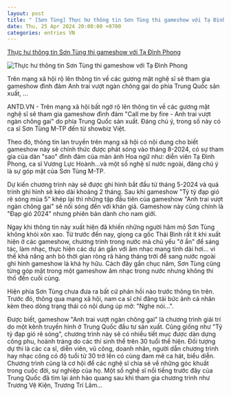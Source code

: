 ```yaml
---
layout: post
title: " [Sơn Tùng] Thực hư thông tin Sơn Tùng thi gameshow với Tạ Đình Phong"
date: Thu, 25 Apr 2024 20:00:00 +0700
categories: entries VN
---
```

[Thực hư thông tin Sơn Tùng thi gameshow với Tạ Đình Phong](https://www.anninhthudo.vn/thuc-hu-thong-tin-son-tung-thi-gameshow-voi-ta-dinh-phong-post574500.antd)

![Thực hư thông tin Sơn Tùng thi gameshow với Tạ Đình Phong](https://image.anninhthudo.vn/1200x630/Uploaded/2024/ipjoohb/2024_04_25/7d908c02-6ec7-4339-ad9d-152fe932f601-5207.jpeg)

Trên mạng xã hội rộ lên thông tin về các gương mặt nghệ sĩ sẽ tham gia gameshow đình đám Anh trai vượt ngàn chông gai do phía Trung Quốc sản xuất, ...

ANTD.VN - Trên mạng xã hội bất ngờ rộ lên thông tin về các gương mặt nghệ sĩ sẽ tham gia gameshow đình đám "Call me by fire - Anh trai vượt ngàn chông gai" do phía Trung Quốc sản xuất. Đáng chú ý, trong số này có ca sĩ Sơn Tùng M-TP đến từ showbiz Việt.



Theo đó, thông tin lan truyền trên mạng xã hội có nội dung cho biết gameshow này sẽ chính thức được phát sóng vào tháng 8-2024, có sự tham gia của dàn "sao" đình đám của màn ảnh Hoa ngữ như: diễn viên Tạ Đình Phong, ca sĩ Vương Lực Hoành...và một số nghệ sĩ nước ngoài, đáng chú ý là sự góp mặt của Sơn Tùng M-TP.

Dự kiến chương trình này sẽ được ghi hình bắt đầu từ tháng 5-2024 và quá trình ghi hình sẽ kéo dài khoảng 2 tháng. Sau khi gameshow "Tỷ tỷ đạp gió rẽ sóng mùa 5" khép lại thì những tập đầu tiên của gameshow "Anh trai vượt ngàn chông gai" sẽ nối sóng đến với khán giả. Gameshow này cũng chính là "Đạp gió 2024" nhưng phiên bản dành cho nam giới.

Ngay khi thông tin này xuất hiện đã khiến những người hâm mộ Sơn Tùng không khỏi xôn xao. Từ trước đến nay, giọng ca gốc Thái Bình rất ít khi xuất hiện ở các gameshow, chương trình trong nước mà chủ yếu "ở ẩn" để sáng tác, làm nhạc, thực hiện các dự án gắn với âm nhạc mang tính dài hơi... vì thế khả năng anh bỏ thời gian ròng rã hàng tháng trời để sang nước ngoài ghi hình gameshow là khá hy hữu. Cách đây gần chục năm, Sơn Tùng cũng từng góp mặt trong một gameshow âm nhạc trong nước nhưng không thi thố đến cuối cùng.

Hiện phía Sơn Tùng chưa đưa ra bất cứ phản hồi nào trước thông tin trên. Trước đó, thông qua mạng xã hội, nam ca sĩ chỉ đăng tải bức ảnh cá nhân kèm theo dòng trạng thái có nội dung úp mở: "Nghe nói...".

Được biết, gameshow "Anh trai vượt ngàn chông gai" là chương trình giải trí do một kênh truyền hình ở Trung Quốc đầu tư sản xuất. Cũng giống như "Tỷ tỷ đạp gió rẽ sóng", chương trình này sẽ có nhiều tiết mục được dàn dựng công phu, hoành tráng do các thí sinh thể trên 30 tuổi thể hiện. Đối tượng dự thi là các ca sĩ, diễn viên, vũ công, doanh nhân, người dẫn chương trình hay nhạc công có độ tuổi từ 30 trở lên có cùng đam mê ca hát, biểu diễn. Chương trình cũng là cơ hội để các nghệ sĩ chia sẻ về những góc khuất trong cuộc đời, sự nghiệp của họ. Một số nghệ sĩ nổi tiếng trước đây của Trung Quốc đã tìm lại ánh hào quang sau khi tham gia chương trình như Trương Vệ Kiện, Trương Trí Lâm…

